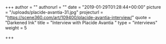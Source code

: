 +++
author = ""
authorurl = ""
date = "2019-01-29T01:28:44+00:00"
picture = "/uploads/placide-avantia-31.jpg"
projecturl = "https://scene360.com/art/109400/placide-avantia-interview/"
quote = "Darkened Ink"
title = "Interview with Placide Avantia "
type = "interviews"
weight = 5

+++
